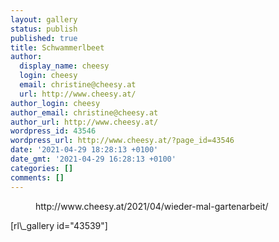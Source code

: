 ```yaml
---
layout: gallery
status: publish
published: true
title: Schwammerlbeet
author:
  display_name: cheesy
  login: cheesy
  email: christine@cheesy.at
  url: http://www.cheesy.at/
author_login: cheesy
author_email: christine@cheesy.at
author_url: http://www.cheesy.at/
wordpress_id: 43546
wordpress_url: http://www.cheesy.at/?page_id=43546
date: '2021-04-29 18:28:13 +0100'
date_gmt: '2021-04-29 16:28:13 +0100'
categories: []
comments: []
---
```

<!-- wp:core-embed/wordpress {"url":"http://www.cheesy.at/2021/04/wieder-mal-gartenarbeit/","type":"rich","providerNameSlug":"cheesy-at","className":""} -->
<figure class="wp-block-embed-wordpress wp-block-embed is-type-rich is-provider-cheesy-at">
<div class="wp-block-embed__wrapper">
http://www.cheesy.at/2021/04/wieder-mal-gartenarbeit/
</div>
</figure>
<!-- /wp:core-embed/wordpress -->
<!-- wp:paragraph -->
[rl\_gallery id="43539"]
<!-- /wp:paragraph -->
